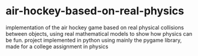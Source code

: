 # air-hockey-based-on-real-physics
implementation of the air hockey game based on real physical collisions between objects, using real mathematical models to show how physics can be fun. project implemented in python using mainly the pygame library, made for a college assignment in physics
